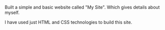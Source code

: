 Built a simple and basic website called "My Site". Which gives details about myself.

I have used just HTML and CSS technologies to build this site.
